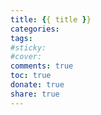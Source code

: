 ```yaml
---
title: {{ title }}
categories:
tags:
#sticky:
#cover:
comments: true
toc: true
donate: true
share: true
---
```

